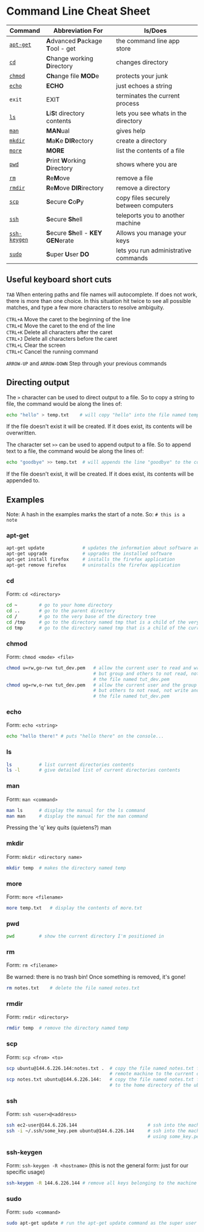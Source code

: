 # Command Line Cheat Sheet


| Command   | Abbreviation For                        | Is/Does |
|-----------|-----------------------------------------|---------|
| [`apt-get`](#apt-get) | **A**dvanced **P**ackage **T**ool - get | the command line app store |
| [`cd`](#cd)       | **C**hange working **D**irectory        | changes directory |
| [`chmod`](#chmod) | **Ch**ange file **MOD**e                | protects your junk |
| [`echo`](#echo)   | **ECHO**                                | just echoes a string |
| `exit`            | EXIT                                    | terminates the current process |
| [`ls`](#ls)       | **L**i**S**t directory contents         | lets you see whats in the directory |
| [`man`](#man)     | **MAN**ual                              | gives help |
| [`mkdir`](#mkdir) | **M**a**K**e **DIR**ectory              | create a directory |
| [`more`](#more)   | **MORE**                                | list the contents of a file |
| [`pwd`](#pwd)     | **P**rint **W**orking **D**irectory     | shows where you are |
| [`rm`](#rm)       | **R**e**M**ove                          | remove a file |
| [`rmdir`](#rmdir) | **R**e**M**ove **DIR**irectory          | remove a directory |
| [`scp`](#scp)     | **S**ecure **C**o**P**y                 | copy files securely between computers |
| [`ssh`](#ssh)     | **S**ecure **Sh**ell                    | teleports you to another machine |
| [`ssh-keygen`](#ssh-keygen) | **S**ecure **Sh**ell - **KEY** **GEN**erate | Allows you manage your keys |
| [`sudo`](#sudo)   | **S**uper **U**ser **DO**               | lets you run administrative commands |

## Useful keyboard short cuts

`TAB`       When entering paths and file names will autocomplete. If does not work, there is more than one choice.
            In this situation hit twice to see all possible matches, and type a few more characters to resolve ambiguity.

`CTRL+A`    Move the caret to the beginning of the line<br />
`CTRL+E`    Move the caret to the end of the line<br />
`CTRL+K`    Delete all characters after the caret<br />
`CTRL+J`    Delete all characters before the caret<br />
`CTRL+L`    Clear the screen<br />
`CTRL+C`    Cancel the running command<br />

`ARROW-UP` and `ARROW-DOWN` Step through your previous commands

## Directing output

The `>` character can be used to direct output to a file. So to copy a string to file, the command would be along
the lines of:

```bash
echo "hello" > temp.txt    # will copy "hello" into the file named temp.text
```

If the file doesn't exist it will be created. If it does exist, its contents will be overwritten.

The character set `>>` can be used to append output to a file. So to append text to a file, the command would be
along the lines of:

```bash
echo "goodbye" >> temp.txt  # will appends the line "goodbye" to the contents of temp.txt
```

If the file doesn't exist, it will be created. If it does exist, its contents will be appended to.

## Examples

Note: A hash in the examples marks the start of a note. So: `# this is a note`

### apt-get

```bash
apt-get update              # updates the information about software available
apt-get upgrade             # upgrades the installed software
apt-get install firefox     # installs the firefox application
apt-get remove firefox      # uninstalls the firefox application
```

### cd

Form: `cd <directory>`

```bash
cd ~        # go to your home directory
cd ..       # go to the parent directory
cd /        # go to the very base of the directory tree
cd /tmp     # go to the directory named tmp that is a child of the very base of the directory tree
cd tmp      # go to the directory named tmp that is a child of the current directory
```

### chmod
 
 Form: `chmod <mode> <file>`

```bash
chmod u=rw,go-rwx tut_dev.pem   # allow the current user to read and write, 
                                # but group and others to not read, not write and not execute
                                # the file named tut_dev.pem
chmod ug=rw,o-rwx tut_dev.pem   # allow the current user and the group to read and write, 
                                # but others to not read, not write and not execute  
                                # the file named tut_dev.pem
```

### echo
 
 Form: `echo <string>`

```bash
echo "hello there!" # puts "hello there" on the console...
```

### ls

```bash
ls          # list current directories contents
ls -l       # give detailed list of current directories contents
```

### man
 
Form: `man <command>`

```bash
man ls      # display the manual for the ls command
man man     # display the manual for the man command
```

Pressing the 'q' key quits (quietens?) man

### mkdir

Form: `mkdir <directory name>`

```bash
mkdir temp  # makes the directory named temp
```

### more
 
Form: `more <filename>`

```bash
more temp.txt   # display the contents of more.txt
```

### pwd 

```bash
pwd         # show the current directory I'm positioned in
```

### rm
 
Form: `rm <filename>`

Be warned: there is no trash bin! Once something is removed, it's gone!

```bash
rm notes.txt    # delete the file named notes.txt
```

### rmdir

Form: `rmdir <directory>`

```bash
rmdir temp  # remove the directory named temp
```

### scp
 
Form: `scp <from> <to>`

```bash
scp ubuntu@144.6.226.144:notes.txt .  # copy the file named notes.txt from the home directory of the ubuntu user on the
                                      # remote machine to the current directory on the local machine
scp notes.txt ubuntu@144.6.226.144:   # copy the file named notes.txt from the current directory on the local machine
                                      # to the home directory of the ubuntu user on the remote machine 
```

### ssh
 
Form: `ssh <user>@<address>`

```bash
ssh ec2-user@144.6.226.144                          # ssh into the machine at IP 144.6.226.144 as the ec2-user user
ssh -i ~/.ssh/some_key.pem ubuntu@144.6.226.144     # ssh into the machine at IP 144.6.226.144 as the ubuntu user 
                                                    # using some_key.pem as the key
```

### ssh-keygen

 Form: `ssh-keygen -R <hostname>` (this is not the general form: just for our specific usage)

```bash
ssh-keygen -R 144.6.226.144 # remove all keys belonging to the machine 144.6.226.144 from the known hosts file
```

### sudo
 
Form: `sudo <command>`

```bash
sudo apt-get update # run the apt-get update command as the super user
```
